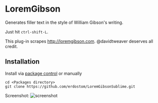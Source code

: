 # LoremGibson

Generates filler text in the style of William Gibson's writing.

Just hit `ctrl-shift-L`.

This plug-in scrapes <http://loremgibson.com>. @davidtweaver deserves all credit.

## Installation

Install via [package control](https://sublime.wbond.net/) or manually
````
cd <Packages directory>
git clone https://github.com/erdostom/LoremGibsonSublime.git
````

Screenshot:
![screenshot](http://i.imgur.com/MaJd8PJ.png)